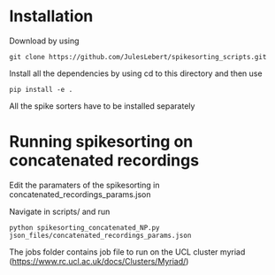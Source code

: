 # Installation

Download by using

`git clone https://github.com/JulesLebert/spikesorting_scripts.git`

Install all the dependencies by using cd to this directory and then use

`pip install -e .`

All the spike sorters have to be installed separately

# Running spikesorting on concatenated recordings

Edit the paramaters of the spikesorting in concatenated_recordings_params.json

Navigate in scripts/ and run

`python spikesorting_concatenated_NP.py json_files/concatenated_recordings_params.json`

The jobs folder contains job file to run on the UCL cluster myriad (https://www.rc.ucl.ac.uk/docs/Clusters/Myriad/)